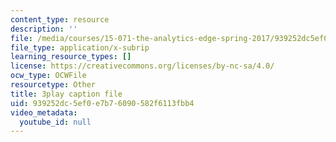 ```yaml
---
content_type: resource
description: ''
file: /media/courses/15-071-the-analytics-edge-spring-2017/939252dc5ef0e7b76090582f6113fbb4_pj_Ro7sFpUE.srt
file_type: application/x-subrip
learning_resource_types: []
license: https://creativecommons.org/licenses/by-nc-sa/4.0/
ocw_type: OCWFile
resourcetype: Other
title: 3play caption file
uid: 939252dc-5ef0-e7b7-6090-582f6113fbb4
video_metadata:
  youtube_id: null
---
```

